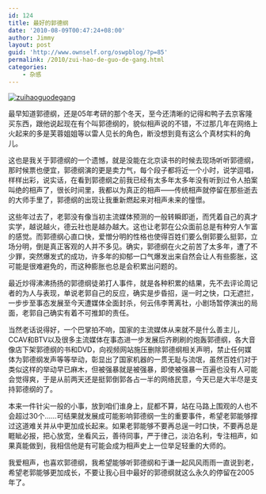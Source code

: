 ```yaml
---
id: 124
title: 最好的郭德纲
date: '2010-08-09T00:47:24+08:00'
author: Jimmy
layout: post
guid: 'http://www.ownself.org/oswpblog/?p=85'
permalink: /2010/zui-hao-de-guo-de-gang.html
categories:
    - 杂感
---
```


[![zuihaoguodegang](/wp-content/uploads/2010/0e897fc55c50_B16/zuihaoguodegang_thumb.jpg "zuihaoguodegang")](/wp-content/uploads/2010/0e897fc55c50_B16/zuihaoguodegang.jpg)

最早知道郭德纲，还是05年考研的那个冬天，至今还清晰的记得和鸭子去京客隆买东西，跟他说起现在有个叫郭德纲的，貌似相声说的不错，不过那几年在网络上火起来的多是芙蓉姐姐等以雷人见长的角色，断没想到竟有这么个真材实料的角儿。

这也是我关于郭德纲的一个遗憾，就是没能在北京读书的时候去现场听听郭德纲，那时候票也便宜，郭德纲演的更是卖力气，每个段子都将近一个小时，说学逗唱，样样出彩，说实话，在看到郭德纲之前我已经有太多年太多年没有听到过令人拍案叫绝的相声了，很长时间里，我都以为真正的相声——传统相声就停留在那些逝去的大师手里了，郭德纲的出现让我重新燃起来对相声未来的憧憬。

这些年过去了，老郭没有像当初主流媒体预测的一般转瞬即逝，而凭着自己的真才实学，越说越火，德云社也是越办越大。这也让老郭在公众面前总是有种穷人乍富的感觉。而郭德纲心直口快，爱憎分明的性格也使得百姓们要么倒郭要么挺郭，立场分明，倒是真正客观的人并不多见。确实，郭德纲在火之前苦了太多年，遭了不少罪，突然爆发式的成功，许多年的抑郁一口气爆发出来自然会让人有些膨胀，这可能是很难避免的，而这种膨胀也总是会积累出问题的。

最近炒得沸沸扬扬的郭德纲徒弟打人事件，就是各种积累的结果，先不去评论周记者的为人与表现，单说老郭自己的反应，确实是步昏招，逞一时之快，口无遮拦，一步步至事态发展至今天遭媒体全面封杀，何云伟李菁离社，小剧场暂停演出的局面，老郭自己确实有着不可推卸的责任。

当然老话说得好，一个巴掌拍不响，国家的主流媒体从来就不是什么善主儿，CCAV和BTV以及很多主流媒体在事态进一步发展后齐刷刷的炮轰郭德纲，各大音像店下架郭德纲的书和DVD，向视频网站施压删除郭德纲相关声明，禁止任何媒体为郭德纲发声等等举动，彰显出了国家机器的一贯无耻与流氓，虽然百姓们对于类似这样的举动早已麻木，但被强暴就是被强暴，即使被强暴一百遍也没有人可能会觉得爽，于是从前两天还是挺郭倒郭各占一半的网络民意，今天已是大半尽是支持郭德纲的了。

本来一件针尖一般的小事，放到咱们谁身上，屁都不算，站在马路上围观的人也不会超过30个……可结果就发展成可能影响郭德纲一生的重要事件，希望老郭能够撑过这道难关并从中更加成长起来。如果老郭能够不要再总逞一时口快，不要再总是睚眦必报，把心放宽，坐看风云，善待同事，严于律己，淡泊名利，专注相声，如果真能做到，我相信他是有可能会成为相声史上一位举足轻重的大师的。

我爱相声，也喜欢郭德纲，我希望能够听郭德纲和于谦一起风风雨雨一直说到老，希望老郭能够更加成长，不要让我心目中最好的郭德纲就这么永久的停留在2005年了。